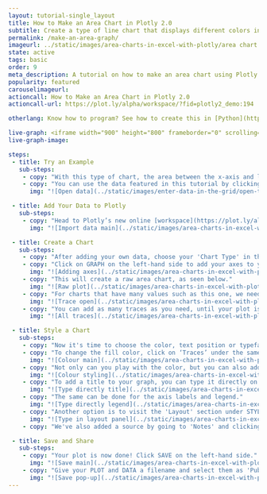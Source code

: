 ```yaml
---
layout: tutorial-single_layout
title: How to Make an Area Chart in Plotly 2.0
subtitle: Create a type of line chart that displays different colors in the areas below the lines.
permalink: /make-an-area-graph/
imageurl: ../static/images/area-charts-in-excel-with-plotly/area chart thumb.png
state: active
tags: basic
order: 9
meta_description: A tutorial on how to make an area chart using Plotly 2.0 online data visualization software
popularity: featured
carouselimageurl:
actioncall: How to Make an Area Chart in Plotly 2.0
actioncall-url: https://plot.ly/alpha/workspace/?fid=plotly2_demo:194

otherlang: Know how to program? See how to create this in [Python](https://plot.ly/python/filled-area-plots/) or [R](https://plot.ly/r/filled-area-plots/).

live-graph: <iframe width="900" height="800" frameborder="0" scrolling="no" src="https://plot.ly/~plotly2_demo/194.embed"></iframe>
live-graph-image:

steps:
 - title: Try an Example
   sub-steps:
    - copy: "With this type of chart, the area between the x-axis and lines are commonly emphasized with colors, shading, and/or textures."
    - copy: "You can use the data featured in this tutorial by clicking on 'Open This Data in Plotly' on the left-hand side. It'll open in your workspace."
      img: "![Open data](../static/images/enter-data-in-the-grid/open-this-data.png)"

 - title: Add Your Data to Plotly
   sub-steps:
    - copy: "Head to Plotly’s new online [workspace](https://plot.ly/alpha/workspace/) and add your data. You have the option of typing directly in the grid, uploading your file, or entering a URL of an online dataset. Plotly accepts .xls, .xlsx, or .csv files. For more information on how to enter your data, see [this](http://help.plot.ly/add-data-to-the-plotly-grid/) tutorial."
      img: "![Import data main](../static/images/area-charts-in-excel-with-plotly/import area chart.png)"

 - title: Create a Chart
   sub-steps:
    - copy: "After adding your own data, choose your 'Chart Type' in the GRAPH section on the left-hand side and select 'Area Chart'."
    - copy: "Click on GRAPH on the left-hand side to add your axes to your plot. Select 'Area chart' then fill out the X and Y dropdown menus to create the plot."
      img: "![Adding axes](../static/images/area-charts-in-excel-with-plotly/values area chart.png)"
    - copy: "This will create a raw area chart, as seen below."
      img: "![Raw plot](../static/images/area-charts-in-excel-with-plotly/raw area chart.png)"
    - copy: "For charts that have many values such as this one, we need to add more data to the plot. We do this by clicking on the '+Trace' button at the top right-hand side of that pane."
      img: "![Trace open](../static/images/area-charts-in-excel-with-plotly/add traces area.png)"
    - copy: "You can add as many traces as you need, until your plot is complete!"
      img: "![All traces](../static/images/area-charts-in-excel-with-plotly/all traces area.png)"

 - title: Style a Chart
   sub-steps:
    - copy: "Now it's time to choose the color, text position or typeface. Click on STYLE on the left-hand side to play around with the style of your plot."
    - copy: "To change the fill color, click on ‘Traces’ under the same STYLE tab, and choose the color you want. Note that certain colors and typeface are only available with a PRO subscription. Click [here](https://plot.ly/products/cloud/) to upgrade!"
      img: "![Colour main](../static/images/area-charts-in-excel-with-plotly/colour tab area.png)"
    - copy: "Not only can you play with the color, but you can also add points to your lines and color those as well. You can change the diameter of the point, and if the dot doesn't do it for you, you can choose another symbol. You also have the option of selecting the type and shape of line and adjusting its thickness. "
      img: "![Colour styling](../static/images/area-charts-in-excel-with-plotly/area chart colour styles.gif)"  
    - copy: "To add a title to your graph, you can type it directly on the title by double-clicking it. "
      img: "![Type directly title](../static/images/area-charts-in-excel-with-plotly/title area chart.png)"
    - copy: "The same can be done for the axis labels and legend."
      img: "![Type directly legend](../static/images/area-charts-in-excel-with-plotly/legend title area.png)"
    - copy: "Another option is to visit the 'Layout' section under STYLE, click on 'Title and Fonts' and enter your title in the box, as shown below."
      img: "![Type in layout panel](../static/images/area-charts-in-excel-with-plotly/title tab for area chart.png)"
    - copy: "We've also added a source by going to 'Notes' and clicking on the blue '+Annotation' button, then selecting 'Source to data'. For more information on annotations, visit [this](http://help.plot.ly/how-to-add-annotations/) page."

 - title: Save and Share
   sub-steps:
    - copy: "Your plot is now done! Click SAVE on the left-hand side."
      img: "![Save main](../static/images/area-charts-in-excel-with-plotly/save main area.png)"
    - copy: "Give your PLOT and DATA a filename and select them as 'Public' or 'Private'. For more information on how sharing works, including the difference between private, public, and secret sharing, visit [this](http://help.plot.ly/save-share-and-export-in-plotly/) page."
      img: "![Save pop-up](../static/images/area-charts-in-excel-with-plotly/save popup area.png)"     
---
```

